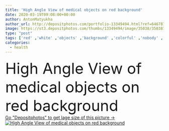 ```yaml
---
title: 'High Angle View of medical objects on red background'
date: 2020-03-19T09:08:00+00:00
author: AntonMatyukha
author_url: http://depositphotos.com/portfolio-13349494.html?ref=64678756
image: https://st3.depositphotos.com/thumbs/13349494/image/35038/350387588/api_thumb_450.jpg?forcejpeg=true
type: "post"
tags: ['red' ,'white' ,'objects' ,'background' ,'colorful' ,'nobody' ,'bright' ,'equipment' ,'health' ,'healthcare' ,'medical' ,'spray' ,'stethoscope' ,'syringe' ,'thermometer' ,'Medicare' ,'ampule' ,'tourniquet' ,'Sphygmomanometer' ,'High Angle View' ,'copy space' ,'Studio Shot' ,'no people' ,'Asthma Inhaler' ,'tongue depressor' ,'glucose meter' ]
categories: 
  - health
---
```

<div aling="center">
            <font size="60"> High Angle View of medical objects on red background</font>   
</div>
<div>
    <a href='https://depositphotos.com/350387588/stock-photo-high-angle-view-medical-objects.html?ref=64678756' target=_blank > Go "Depositphotos" to get lage size of this picture ->
        <img href='https://depositphotos.com/350387588/stock-photo-high-angle-view-medical-objects.html?ref=64678756' src='https://st3.depositphotos.com/13349494/35038/i/950/depositphotos_350387588-stock-photo-high-angle-view-medical-objects.jpg?forcejpeg=true' alt='High Angle View of medical objects on red background' >
    </a>
</div>
